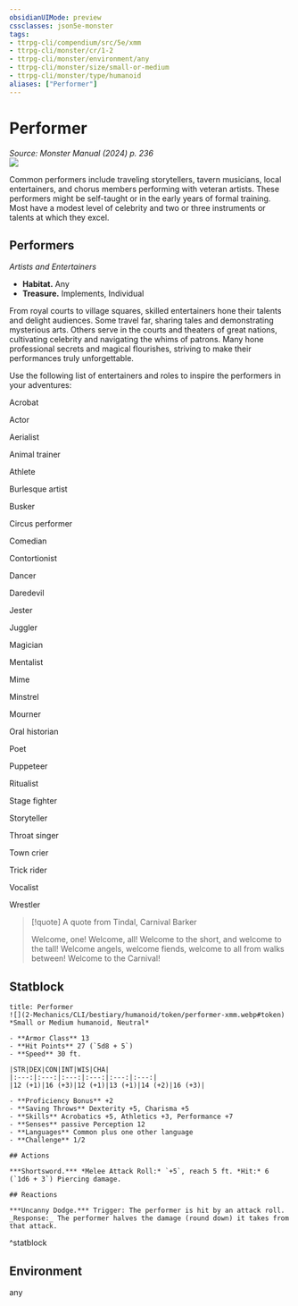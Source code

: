 ```yaml
---
obsidianUIMode: preview
cssclasses: json5e-monster
tags:
- ttrpg-cli/compendium/src/5e/xmm
- ttrpg-cli/monster/cr/1-2
- ttrpg-cli/monster/environment/any
- ttrpg-cli/monster/size/small-or-medium
- ttrpg-cli/monster/type/humanoid
aliases: ["Performer"]
---
```

# Performer
*Source: Monster Manual (2024) p. 236*  
![](2-Mechanics/CLI/bestiary/humanoid/img/performers.webp#right)

Common performers include traveling storytellers, tavern musicians, local entertainers, and chorus members performing with veteran artists. These performers might be self-taught or in the early years of formal training. Most have a modest level of celebrity and two or three instruments or talents at which they excel.

## Performers

*Artists and Entertainers*

- **Habitat.** Any  
- **Treasure.** Implements, Individual  

From royal courts to village squares, skilled entertainers hone their talents and delight audiences. Some travel far, sharing tales and demonstrating mysterious arts. Others serve in the courts and theaters of great nations, cultivating celebrity and navigating the whims of patrons. Many hone professional secrets and magical flourishes, striving to make their performances truly unforgettable.

Use the following list of entertainers and roles to inspire the performers in your adventures:

Acrobat

Actor

Aerialist

Animal trainer

Athlete

Burlesque artist

Busker

Circus performer

Comedian

Contortionist

Dancer

Daredevil

Jester

Juggler

Magician

Mentalist

Mime

Minstrel

Mourner

Oral historian

Poet

Puppeteer

Ritualist

Stage fighter

Storyteller

Throat singer

Town crier

Trick rider

Vocalist

Wrestler

> [!quote] A quote from Tindal, Carnival Barker  
> 
> Welcome, one! Welcome, all! Welcome to the short, and welcome to the tall! Welcome angels, welcome fiends, welcome to all from walks between! Welcome to the Carnival!


## Statblock

```ad-statblock
title: Performer
![](2-Mechanics/CLI/bestiary/humanoid/token/performer-xmm.webp#token)
*Small or Medium humanoid, Neutral*

- **Armor Class** 13 
- **Hit Points** 27 (`5d8 + 5`) 
- **Speed** 30 ft.

|STR|DEX|CON|INT|WIS|CHA|
|:---:|:---:|:---:|:---:|:---:|:---:|
|12 (+1)|16 (+3)|12 (+1)|13 (+1)|14 (+2)|16 (+3)|

- **Proficiency Bonus** +2
- **Saving Throws** Dexterity +5, Charisma +5
- **Skills** Acrobatics +5, Athletics +3, Performance +7
- **Senses** passive Perception 12
- **Languages** Common plus one other language
- **Challenge** 1/2

## Actions

***Shortsword.*** *Melee Attack Roll:* `+5`, reach 5 ft. *Hit:* 6 (`1d6 + 3`) Piercing damage.

## Reactions

***Uncanny Dodge.*** Trigger: The performer is hit by an attack roll. _Response:_ The performer halves the damage (round down) it takes from that attack.
```
^statblock

## Environment

any